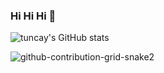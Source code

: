 ### Hi Hi Hi 🤞

<!--
**tuncayl/tuncayl** is a ✨ _special_ ✨ repository because its `README.md` (this file) appears on your GitHub profile.

Here are some ideas to get you started:

- 🔭 I’m currently working on ...
- 🌱 I’m currently learning ...
- 👯 I’m looking to collaborate on ...
- 🤔 I’m looking for help with ...
- 💬 Ask me about ...
- 📫 How to reach me: ...
- 😄 Pronouns: ...
- ⚡ Fun fact: ...
-->
![tuncay's GitHub stats](https://github-readme-stats.vercel.app/api?username=tuncayl&theme=dark&show_icons=true)

![github-contribution-grid-snake2](https://user-images.githubusercontent.com/117203775/208693767-0a002ff1-01d5-4056-81b2-a3fbe8d26e40.svg)

